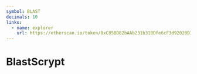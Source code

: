 ```yaml
---
symbol: BLAST
decimals: 10
links:
  - name: explorer
    url: https://etherscan.io/token/0xC85BD82bAAb231b31BDfe6cF3d92020D1408863A
---
```


# BlastScrypt

